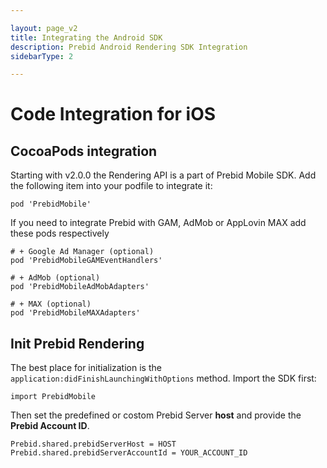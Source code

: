 ```yaml
---

layout: page_v2
title: Integrating the Android SDK
description: Prebid Android Rendering SDK Integration
sidebarType: 2

---
```


# Code Integration for iOS


## CocoaPods integration

Starting with v2.0.0 the Rendering API is a part of Prebid Mobile SDK. Add the following item into your podfile to integrate it:

```
pod 'PrebidMobile'
```

If you need to integrate Prebid with GAM, AdMob or AppLovin MAX add these pods respectively

```
# + Google Ad Manager (optional)
pod 'PrebidMobileGAMEventHandlers'

# + AdMob (optional)
pod 'PrebidMobileAdMobAdapters'

# + MAX (optional)
pod 'PrebidMobileMAXAdapters'
```


## Init Prebid Rendering

The best place for initialization is the `application:didFinishLaunchingWithOptions` method. Import the SDK first:

```
import PrebidMobile
```

Then set the predefined or costom Prebid Server **host** and provide the **Prebid Account ID**.
 
```
Prebid.shared.prebidServerHost = HOST
Prebid.shared.prebidServerAccountId = YOUR_ACCOUNT_ID
```



